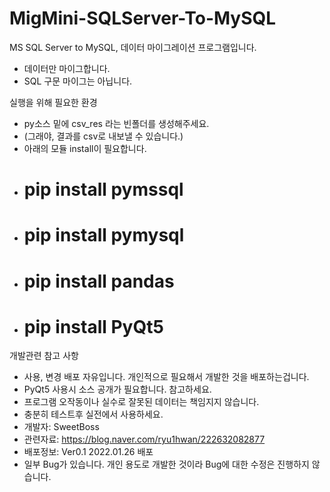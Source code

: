 # MigMini-SQLServer-To-MySQL
MS SQL Server to MySQL, 데이터 마이그레이션 프로그램입니다.
  - 데이터만 마이그합니다.
  - SQL 구문 마이그는 아닙니다.

실행을 위해 필요한 환경
  - py소스 밑에 csv_res 라는 빈폴더를 생성해주세요.
  - (그래야, 결과를 csv로 내보낼 수 있습니다.)
  - 아래의 모듈 install이 필요합니다.
  - # pip install pymssql
  - # pip install pymysql
  - # pip install pandas
  - # pip install PyQt5

개발관련 참고 사항
- 사용, 변경 배포 자유입니다. 개인적으로 필요해서 개발한 것을 배포하는겁니다.
- PyQt5 사용시 소스 공개가 필요합니다. 참고하세요.
- 프로그램 오작동이나 실수로 잘못된 데이터는 책임지지 않습니다.
- 충분히 테스트후 실전에서 사용하세요.
- 개발자: SweetBoss
- 관련자료: https://blog.naver.com/ryu1hwan/222632082877
- 배포정보: Ver0.1 2022.01.26 배포
- 일부 Bug가 있습니다. 개인 용도로 개발한 것이라 Bug에 대한 수정은 진행하지 않습니다.

